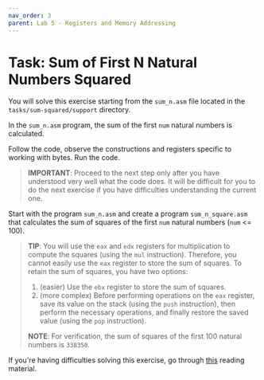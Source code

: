 ```yaml
---
nav_order: 3
parent: Lab 5 - Registers and Memory Addressing
---
```


# Task: Sum of First N Natural Numbers Squared

You will solve this exercise starting from the `sum_n.asm` file located in the `tasks/sum-squared/support` directory.

In the `sum_n.asm` program, the sum of the first `num` natural numbers is calculated.

Follow the code, observe the constructions and registers specific to working with bytes.
Run the code.

> **IMPORTANT**: Proceed to the next step only after you have understood very well what the code does.
It will be difficult for you to do the next exercise if you have difficulties understanding the current one.

Start with the program `sum_n.asm` and create a program `sum_n_square.asm` that calculates the sum of squares of the first `num` natural numbers (`num` <= 100).

> **TIP**: You will use the `eax` and `edx` registers for multiplication to compute the squares (using the `mul` instruction).
Therefore, you cannot easily use the `eax` register to store the sum of squares. To retain the sum of squares, you have two options:
>
> 1. (easier) Use the `ebx` register to store the sum of squares.
> 1. (more complex) Before performing operations on the `eax` register, save its value on the stack (using the `push` instruction), then perform the necessary operations, and finally restore the saved value (using the `pop` instruction).
>
> **NOTE**: For verification, the sum of squares of the first 100 natural numbers is `338350`.

If you're having difficulties solving this exercise, go through [this](../../reading/registers.md) reading material.
